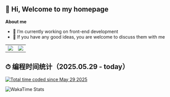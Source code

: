 ## 👋 Hi, Welcome to my homepage 
**About me**
- 🧱 I’m currently working on front-end development
- 🍻 If you have any good ideas, you are welcome to discuss them with me

<table>
  <tr>
    <td align="center">
      <a href="https://github.com/later-zc">
        <img src="https://github-readme-stats.vercel.app/api?username=later-zc&show_icons=true&theme=shadow_blue&count_private=true" />
      </a>
    </td>
    <td align="center">
      <a href="https://github.com/later-zc">
        <img src="https://github-readme-stats.vercel.app/api/top-langs/?username=later-zc&theme=buefy&layout=compact" />
      </a>
    </td>
  </tr>
</table>
<!-- WakaTime 编码时间图表 -->

<h2> ⏱ 编程时间统计（2025.05.29 - today）</h2>

<a href="https://wakatime.com/@90ff30da-8109-4764-b3fd-ea3bba76b8e1"><img src="https://wakatime.com/badge/user/90ff30da-8109-4764-b3fd-ea3bba76b8e1.svg?style=plastic" alt="Total time coded since May 29 2025" /></a>

<picture>
  <source media="(prefers-color-scheme: dark)" srcset="https://github-readme-stats.vercel.app/api/wakatime?username=laterzc&layout=compact&theme=dark" />
  <source media="(prefers-color-scheme: light)" srcset="https://github-readme-stats.vercel.app/api/wakatime?username=laterzc&layout=compact&theme=default" />
  <img alt="WakaTime Stats" src="https://github-readme-stats.vercel.app/api/wakatime?username=laterzc&layout=compact" />
</picture>


<!--
**later-zc/later-zc** is a ✨ _special_ ✨ repository because its `README.md` (this file) appears on your GitHub profile.

Here are some ideas to get you started:

- 🔭 I’m currently working on Web development
- 🌱 I’m currently learning Vue, React and Node
- 👯 I’m looking to collaborate on ...
- 🤔 I’m looking for help with ...
- 💬 Ask me about ...
- 📫 How to reach me: ...
- 😄 Pronouns: ...
- ⚡ Fun fact: ...
-->
